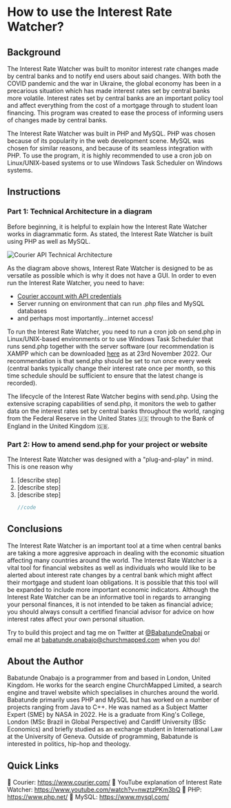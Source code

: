 # How to use the Interest Rate Watcher?

## Background
The Interest Rate Watcher was built to monitor interest rate changes made by central banks and to notify end users about said changes. With both the COVID pandemic and the war in Ukraine, the global economy has been in a precarious situation which has made interest rates set by central banks more volatile. Interest rates set by central banks are an important policy tool and affect everything from the cost of a mortgage through to student loan financing. This program was created to ease the process of informing users of changes made by central banks. 

The Interest Rate Watcher was built in PHP and MySQL. PHP was chosen because of its popularity in the web development scene. MySQL was chosen for similar reasons, and because of its seamless integration with PHP. To use the program, it is highly recommended to use a cron job on Linux/UNIX-based systems or to use Windows Task Scheduler on Windows systems. 

## Instructions

### Part 1: Technical Architecture in a diagram 
Before beginning, it is helpful to explain how the Interest Rate Watcher works in diagrammatic form. As stated, the Interest Rate Watcher is built using 
PHP as well as MySQL.

![Courier API Technical Architecture](https://user-images.githubusercontent.com/36359216/203490709-16b2401d-d42f-4d15-9b92-8bde2dc4d28b.JPG)

As the diagram above shows, Interest Rate Watcher is designed to be as versatile as possible which is why it does not have a GUI. In order to even run the Interest Rate Watcher, you need to have:
* [Courier account with API credentials](https://www.courier.com/)
* Server running on environment that can run .php files and MySQL databases
* and perhaps most importantly...internet access!  

To run the Interest Rate Watcher, you need to run a cron job on send.php in Linux/UNIX-based environments or to use Windows Task Scheduler that runs send.php together with the server software (our recommendation is XAMPP which can be downloaded [here](https://www.apachefriends.org/download.html) as at 23rd November 2022. Our recommendation is that send.php should be set to run once every week (central banks typically change their interest rate once per month, so this time schedule should be sufficient to ensure that the latest change is recorded).

The lifecycle of the Interest Rate Watcher begins with send.php. Using the extensive scraping capabilities of send.php, it monitors the web to gather data on the interest rates set by central banks throughout the world, ranging from the Federal Reserve in the United States 🇺🇸 through to the Bank of England in the United Kingdom 🇬🇧. 

### Part 2: How to amend send.php for your project or website
The Interest Rate Watcher was designed with a "plug-and-play" in mind. This is one reason why 

1. [describe step]
2. [describe step]
3. [describe step]
   ```go
   //code
   ```

## Conclusions

The Interest Rate Watcher is an important tool at a time when central banks are taking a more aggresive approach in dealing with the economic situation affecting many countries around the world. The Interest Rate Watcher is a vital tool for financial websites as well as individuals who would like to be alerted about interest rate changes by a central bank which might affect their mortgage and student loan obligations. It is possible that this tool will be expanded to include more important economic indicators. Although the Interest Rate Watcher can be an informative tool in regards to arranging your personal finances, it is not intended to be taken as financial advice; you should always consult a certified financial advisor for advice on how interest rates affect your own personal situation. 

Try to build this project and tag me on Twitter at [@BabatundeOnabaj](https://twitter.com/BabatundeOnabaj) or email me at babatunde.onabajo@churchmapped.com when you do!

## About the Author

Babatunde Onabajo is a programmer from and based in London, United Kingdom. He works for the search engine ChurchMapped Limited, a search engine and travel website which specialises in churches around the world. Babatunde primarily uses PHP and MySQL but has worked on a number of projects ranging from Java to C++. He was named as a Subject Matter Expert (SME) by NASA in 2022. He is a graduate from King's College, London (MSc Brazil in Global Perspective) and Cardiff University (BSc Economics) and briefly studied as an exchange student in International Law at the University of Geneva. Outside of programming, Babatunde is interested in politics, hip-hop and theology.

## Quick Links

🔗 Courier: https://www.courier.com/
🔗 YouTube explanation of Interest Rate Watcher: https://www.youtube.com/watch?v=nwztzPKm3bQ
🔗 PHP: https://www.php.net/
🔗 MySQL: https://www.mysql.com/


